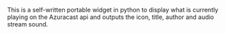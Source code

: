 This is a self-written portable widget in python to display what is currently playing on the Azuracast api and outputs the icon, title, author and audio stream sound.
